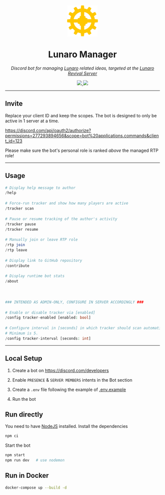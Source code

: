 <p align="center">
  <img src="assets/lunaro-manager.png" height="100px">
</p>

<h1 align="center">Lunaro Manager</h1>

<p align="center">
  <i>
    Discord bot for managing <a href="https://warframe.fandom.com/wiki/Lunaro">Lunaro</a>
    related ideas, targeted at the <a href="https://discord.gg/mUjGHEw">Lunaro Revival Server</a>
  </i>
</p>

<p align="center">
  <a href="https://www.npmjs.com/package/ts-node">
    <img src="https://img.shields.io/badge/built%20with-ts--node-blue?logo=ts-node&style=flat-square">
  </a>
  <a href="LICENSE.md">
    <img src="https://img.shields.io/github/license/imatpot/lunaro-tracking-bot?color=red&style=flat-square">
  </a>
</p>

---

## Invite

Replace your client ID and keep the scopes. The bot is designed to only be active in 1 server at a time.

https://discord.com/api/oauth2/authorize?permissions=277293894656&scope=bot%20applications.commands&client_id=123

Please make sure the bot's personal role is ranked *above* the managed RTP role!

---

## Usage

```php
# Display help message to author
/help

# Force-run tracker and show how many players are active
/tracker scan

# Pause or resume tracking of the author's activity
/tracker pause
/tracker resume

# Manually join or leave RTP role
/rtp join
/rtp leave

# Display link to GitHub repository
/contribute

# Display runtime bot stats
/about



### INTENDED AS ADMIN-ONLY, CONFIGURE IN SERVER ACCORDINGLY ###

# Enable or disable tracker via [enabled]
/config tracker-enabled [enabled: bool]

# Configure interval in [seconds] in which tracker should scan automatically.
# Minimum is 5.
/config tracker-interval [seconds: int]
```

---

## Local Setup

1. Create a bot on https://discord.com/developers

2. Enable `PRESENCE` & `SERVER MEMBERS` intents in the Bot section

3. Create a `.env` file following the example of [.env.example](.env.example)

4. Run the bot

## Run directly

You need to have [NodeJS](https://nodejs.org) installed. Install the dependencies

```sh
npm ci
```

Start the bot

```sh
npm start
npm run dev   # use nodemon
```

## Run in Docker

```sh
docker-compose up --build -d
```
